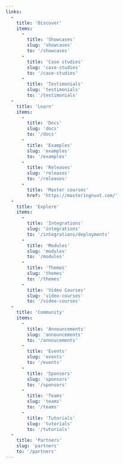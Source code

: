 ```yaml
---
links:
  -
    title: 'Discover'
    items:
      -
        title: 'Showcases'
        slug: 'showcases'
        to: '/showcases'
      -
        title: 'Case studies'
        slug: 'case-studies'
        to: '/case-studies'
      -
        title: 'Testimonials'
        slug: 'testimonials'
        to: '/testimonials'
  -
    title: 'Learn'
    items:
      -
        title: 'Docs'
        slug: 'docs'
        to: '/docs'
      -
        title: 'Examples'
        slug: 'examples'
        to: '/examples'
      -
        title: 'Releases'
        slug: 'releases'
        to: '/releases'
      -
        title: 'Master courses'
        href: 'https://masteringnuxt.com/'
  -
    title: 'Explore'
    items:
      -
        title: 'Integrations'
        slug: 'integrations'
        to: '/integrations/deployments'
      -
        title: 'Modules'
        slug: 'modules'
        to: '/modules'
      -
        title: 'Themes'
        slug: 'themes'
        to: '/themes'
      -
        title: 'Video Courses'
        slug: 'video-courses'
        to: '/video-courses'
  -
    title: 'Community'
    items:
      -
        title: 'Announcements'
        slug: 'announcements'
        to: '/annoucements'
      -
        title: 'Events'
        slug: 'events'
        to: '/events'
      -
        title: 'Sponsors'
        slug: 'sponsors'
        to: '/sponsors'
      -
        title: 'Teams'
        slug: 'teams'
        to: '/teams'
      -
        title: 'Tutorials'
        slug: 'tutorials'
        to: '/tutorials'
  -
    title: 'Partners'
    slug: 'partners'
    to: '/partners'
---
```

